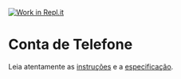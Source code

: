 [![Work in Repl.it](https://classroom.github.com/assets/work-in-replit-14baed9a392b3a25080506f3b7b6d57f295ec2978f6f33ec97e36a161684cbe9.svg)](https://classroom.github.com/online_ide?assignment_repo_id=3810095&assignment_repo_type=AssignmentRepo)
# Conta de Telefone

Leia atentamente as [instruções](./instruções.md) e a [especificação](./especificação.md).
